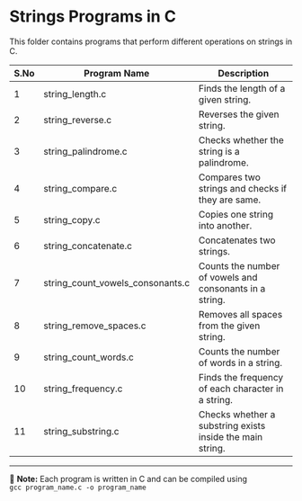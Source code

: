 # Strings Programs in C

This folder contains programs that perform different operations on strings in C.

| S.No | Program Name                          | Description |
|------|---------------------------------------|-------------|
| 1    | string_length.c                       | Finds the length of a given string. |
| 2    | string_reverse.c                      | Reverses the given string. |
| 3    | string_palindrome.c                   | Checks whether the string is a palindrome. |
| 4    | string_compare.c                      | Compares two strings and checks if they are same. |
| 5    | string_copy.c                         | Copies one string into another. |
| 6    | string_concatenate.c                  | Concatenates two strings. |
| 7    | string_count_vowels_consonants.c      | Counts the number of vowels and consonants in a string. |
| 8    | string_remove_spaces.c                | Removes all spaces from the given string. |
| 9    | string_count_words.c                  | Counts the number of words in a string. |
| 10   | string_frequency.c                    | Finds the frequency of each character in a string. |
| 11   | string_substring.c                    | Checks whether a substring exists inside the main string. |

---

📌 **Note:** Each program is written in C and can be compiled using  
`gcc program_name.c -o program_name`
